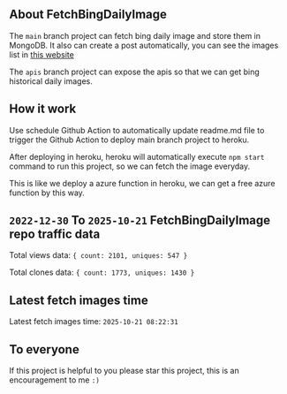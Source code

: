 ## About FetchBingDailyImage

The `main` branch project can fetch bing daily image and store them in MongoDB.
It also can create a post automatically, you can see the images list in [this website](https://oursalbum.netlify.app)

The `apis` branch project can expose the apis so that we can get bing historical daily images.

## How it work

Use schedule Github Action to automatically update readme.md file to trigger the Github Action to deploy main branch project to heroku.

After deploying in heroku, heroku will automatically execute `npm start` command to run this project, so we can fetch the image everyday.

This is like we deploy a azure function in heroku, we can get a free azure function by this way.

## `2022-12-30` To `2025-10-21` FetchBingDailyImage repo traffic data

Total views data: `{ count: 2101, uniques: 547 }`

Total clones data: `{ count: 1773, uniques: 1430 }`

## Latest fetch images time

Latest fetch images time: `2025-10-21 08:22:31`

## To everyone

If this project is helpful to you please star this project, this is an encouragement to me `:)`



